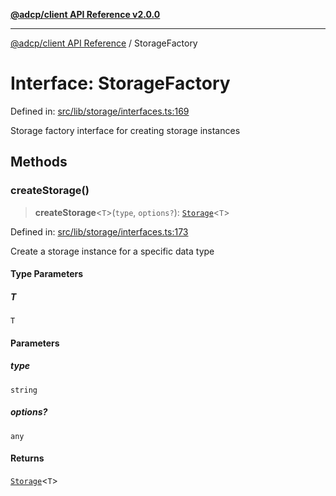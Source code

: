 [**@adcp/client API Reference v2.0.0**](../README.md)

***

[@adcp/client API Reference](../README.md) / StorageFactory

# Interface: StorageFactory

Defined in: [src/lib/storage/interfaces.ts:169](https://github.com/adcontextprotocol/adcp-client/blob/add23254eadaef025ae9fbe49b40948f459b98ff/src/lib/storage/interfaces.ts#L169)

Storage factory interface for creating storage instances

## Methods

### createStorage()

> **createStorage**\<`T`\>(`type`, `options?`): [`Storage`](Storage.md)\<`T`\>

Defined in: [src/lib/storage/interfaces.ts:173](https://github.com/adcontextprotocol/adcp-client/blob/add23254eadaef025ae9fbe49b40948f459b98ff/src/lib/storage/interfaces.ts#L173)

Create a storage instance for a specific data type

#### Type Parameters

##### T

`T`

#### Parameters

##### type

`string`

##### options?

`any`

#### Returns

[`Storage`](Storage.md)\<`T`\>
